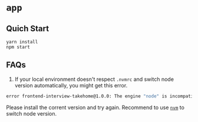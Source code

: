 # `app`

## Quich Start

```
yarn install
npm start
```

## FAQs

1. If your local environment doesn't respect `.nvmrc` and switch node version automatically, you might get this error. 
```bash
error frontend-interview-takehome@1.0.0: The engine "node" is incompatible with this module. Expected version "^10.16.3". Got "xx.yy.zz"
```
Please install the corrent version and try again. Recommend to use [`nvm`](https://github.com/nvm-sh/nvm) to switch node version.
